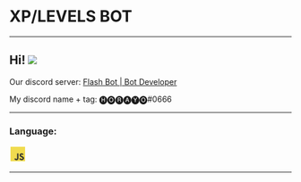# XP/LEVELS BOT

---

## Hi! <img src="https://raw.githubusercontent.com/MartinHeinz/MartinHeinz/master/wave.gif" width="30px">

Our discord server: [Flash Bot | Bot Developer](https://discord.gg/8Fz2evUCP3)

My discord name + tag: 🅗🅞🅡🅐🅨🅞#0666  

---

### Language:
<img style="margin: 2px" alt="JavaScript" width="26px" src="https://raw.githubusercontent.com/github/explore/80688e429a7d4ef2fca1e82350fe8e3517d3494d/topics/javascript/javascript.png" />

---

